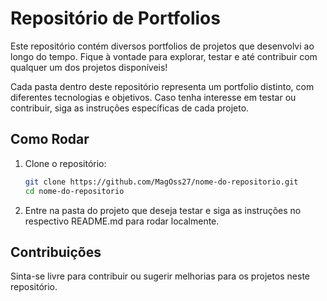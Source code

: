 # Repositório de Portfolios

Este repositório contém diversos portfolios de projetos que desenvolvi ao longo do tempo. Fique à vontade para explorar, testar e até contribuir com qualquer um dos projetos disponíveis!

Cada pasta dentro deste repositório representa um portfolio distinto, com diferentes tecnologias e objetivos. Caso tenha interesse em testar ou contribuir, siga as instruções específicas de cada projeto.

## Como Rodar

1. Clone o repositório:
   ```bash
   git clone https://github.com/MagOss27/nome-do-repositorio.git
   cd nome-do-repositorio

2. Entre na pasta do projeto que deseja testar e siga as instruções no respectivo README.md para rodar localmente.

## Contribuições

Sinta-se livre para contribuir ou sugerir melhorias para os projetos neste repositório.
